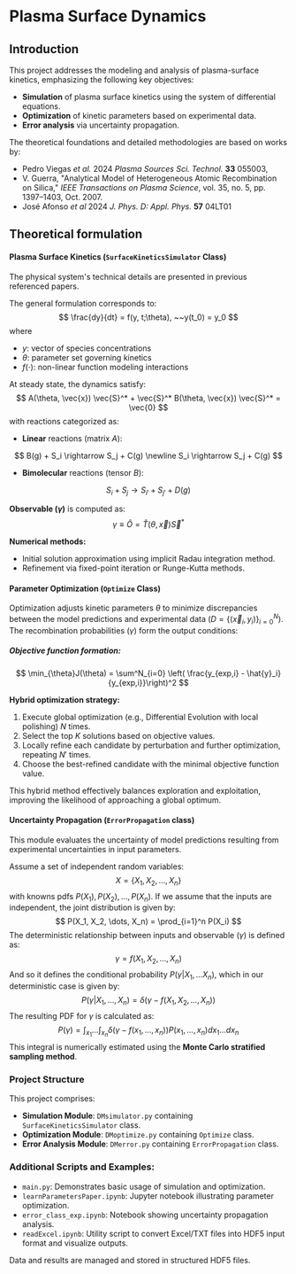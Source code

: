 # Plasma Surface Dynamics

## Introduction

This project addresses the modeling and analysis of plasma-surface kinetics, emphasizing the following key objectives:

- **Simulation** of plasma surface kinetics using the system of differential equations.
- **Optimization** of kinetic parameters based on experimental data.
- **Error analysis** via uncertainty propagation.

The theoretical foundations and detailed methodologies are based on works by:

- Pedro Viegas *et al.* 2024 *Plasma Sources Sci. Technol.* **33** 055003,
- V. Guerra, "Analytical Model of Heterogeneous Atomic Recombination on Silica," *IEEE Transactions on Plasma Science*, vol. 35, no. 5, pp. 1397–1403, Oct. 2007.
- José Afonso *et al* 2024 *J. Phys. D: Appl. Phys.* **57** 04LT01



## Theoretical formulation

#### Plasma Surface Kinetics (`SurfaceKineticsSimulator`  Class)

The physical system's technical details are presented in previous referenced papers.

The general formulation corresponds to:
$$
\frac{dy}{dt} = f(y, t;\theta), ~~y(t_0) = y_0
$$
where

- $y$: vector of species concentrations 
- $\theta$: parameter set governing kinetics
- $f(\cdot)$: non-linear function modeling interactions 

At steady state, the dynamics satisfy:
$$
A(\theta, \vec{x}) \vec{S}^* + \vec{S}^* B(\theta, \vec{x}) \vec{S}^* = \vec{0}
$$
with reactions categorized as:

- **Linear** reactions (matrix $A$):

$$
B(g) + S_i \rightarrow S_j + C(g) \newline
S_i \rightarrow S_j + C(g)
$$

- **Bimolecular** reactions (tensor $B$):

$$
S_i + S_j \rightarrow S_{i'} + S_{j'} + D(g)
$$

**Observable ($\gamma$)** is computed as:
$$
\gamma \equiv \hat{O} = \hat{T}(\theta, \vec{x}) \vec{S}^* 
$$


**Numerical methods:**

- Initial solution approximation using implicit Radau integration method.
- Refinement via fixed-point iteration or Runge-Kutta methods.



#### Parameter Optimization (`Optimize` Class)

Optimization adjusts kinetic parameters $\theta$ to minimize discrepancies between the model predictions and experimental data ($D = \{(\vec{x}_i, y_i) \}_{i=0}^{N}$). The recombination probabilities ($\gamma$) form the output conditions:

##### Objective function formation:

$$
\min_{\theta}J(\theta) = \sum^N_{i=0} \left( \frac{y_{exp,i} - \hat{y}_i}{y_{exp,i}}\right)^2
$$

**Hybrid optimization strategy:**

1. Execute global optimization (e.g., Differential Evolution with local polishing) $N$ times.
2. Select the top $K$ solutions based on objective values.
3. Locally refine each candidate by perturbation and further optimization, repeating $N'$ times.
4. Choose the best-refined candidate with the minimal objective function value.

This hybrid method effectively balances exploration and exploitation, improving the likelihood of approaching a global optimum.



#### Uncertainty Propagation (`ErrorPropagation` class)

This module evaluates the uncertainty of model predictions resulting from experimental uncertainties in input parameters.

Assume a set of independent random variables:
$$
X = \{X_1, X_2, \dots, X_n \}
$$
with knowns pdfs $P(X_1), P(X_2), \dots, P(X_n)$. If we assume that the inputs are independent, the joint distribution is given by:
$$
P(X_1, X_2, \dots, X_n) = \prod_{i=1}^n P(X_i)
$$
The deterministic relationship between inputs and observable ($\gamma$) is defined as:
$$
\gamma = f(X_1, X_2, \dots, X_n)
$$
And so it defines the conditional probability $P(\gamma|X_1, \dots X_n)$, which in our deterministic case is given by:
$$
P(\gamma|X_1, \dots, X_n) = \delta (\gamma - f(X_1, X_2, \dots, X_n))
$$
The resulting PDF for $\gamma$ is calculated as:
$$
P(\gamma) = \int_{x_1}\dots \int_{x_n} \delta(\gamma - f(x_1, \dots, x_n)) P(x_1, \dots, x_n) dx_1 \dots dx_n
$$
This integral is numerically estimated using the **Monte Carlo stratified sampling method**.



### Project Structure

This project comprises:

- **Simulation Module**: `DMsimulator.py` containing `SurfaceKineticsSimulator` class.
- **Optimization Module**: `DMoptimize.py` containing `Optimize` class.
- **Error Analysis Module**: `DMerror.py` containing `ErrorPropagation` class.



### Additional Scripts and Examples:

- `main.py`: Demonstrates basic usage of simulation and optimization.
- `learnParametersPaper.ipynb`: Jupyter notebook illustrating parameter optimization.
- `error_class_exp.ipynb`: Notebook showing uncertainty propagation analysis.
- `readExcel.ipynb`: Utility script to convert Excel/TXT files into HDF5 input format and visualize outputs.

Data and results are managed and stored in structured HDF5 files.